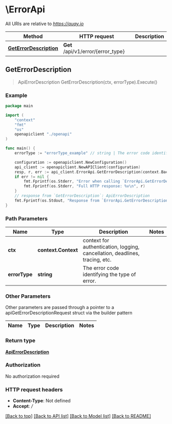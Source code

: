 # \ErrorApi

All URIs are relative to *https://quay.io*

Method | HTTP request | Description
------------- | ------------- | -------------
[**GetErrorDescription**](ErrorApi.md#GetErrorDescription) | **Get** /api/v1/error/{error_type} | 



## GetErrorDescription

> ApiErrorDescription GetErrorDescription(ctx, errorType).Execute()





### Example

```go
package main

import (
    "context"
    "fmt"
    "os"
    openapiclient "./openapi"
)

func main() {
    errorType := "errorType_example" // string | The error code identifying the type of error.

    configuration := openapiclient.NewConfiguration()
    api_client := openapiclient.NewAPIClient(configuration)
    resp, r, err := api_client.ErrorApi.GetErrorDescription(context.Background(), errorType).Execute()
    if err != nil {
        fmt.Fprintf(os.Stderr, "Error when calling `ErrorApi.GetErrorDescription``: %v\n", err)
        fmt.Fprintf(os.Stderr, "Full HTTP response: %v\n", r)
    }
    // response from `GetErrorDescription`: ApiErrorDescription
    fmt.Fprintf(os.Stdout, "Response from `ErrorApi.GetErrorDescription`: %v\n", resp)
}
```

### Path Parameters


Name | Type | Description  | Notes
------------- | ------------- | ------------- | -------------
**ctx** | **context.Context** | context for authentication, logging, cancellation, deadlines, tracing, etc.
**errorType** | **string** | The error code identifying the type of error. | 

### Other Parameters

Other parameters are passed through a pointer to a apiGetErrorDescriptionRequest struct via the builder pattern


Name | Type | Description  | Notes
------------- | ------------- | ------------- | -------------


### Return type

[**ApiErrorDescription**](ApiErrorDescription.md)

### Authorization

No authorization required

### HTTP request headers

- **Content-Type**: Not defined
- **Accept**: */*

[[Back to top]](#) [[Back to API list]](../README.md#documentation-for-api-endpoints)
[[Back to Model list]](../README.md#documentation-for-models)
[[Back to README]](../README.md)

